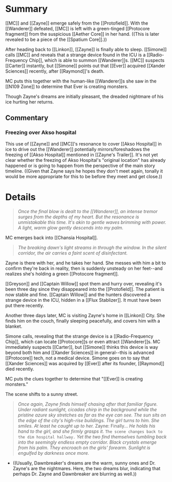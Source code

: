 # Summary
[[MC]] and [[Zayne]] emerge safely from the [[Protofield]]. With the [[Wanderer]] defeated, [[MC]] is left with a green-tinged [[Protocore fragment]] from the suspicious [[Aether Core]] in her hand. ((This is later revealed to be a piece of the [[Spatium Core]].))

After heading back to [[Linkon]], [[Zayne]] is finally able to sleep. [[Simone]] calls [[MC]] and reveals that a strange device found in the ICU is a [[Radio-Frequency Chip]], which is able to summon [[Wanderer]]s. [[MC]] suspects [[Carter]] instantly, but [[Simone]] points out that [[Ever]] acquired [[Xander Sciences]] recently, after [[Raymond]]'s death.

MC puts this together with the human-like [[Wanderer]]s she saw in the [[N109 Zone]] to determine that Ever is creating monsters.

Though Zayne's dreams are initially pleasant, the dreaded nightmare of his ice hurting her returns.

## Commentary

### Freezing over Akso hospital
This use of [[Zayne]] and [[MC]]'s resonance to cover [[Akso Hospital]] in ice to drive out the [[Wanderer]] potentially mirrors/foreshadows the freezing of [[Akso Hospital]] mentioned in [[Zayne's Trailer]]. It's not yet clear whether the freezing of Akso Hospital's "original location" has already happened or is going to happen from the perspective of the main story timeline. ((Given that Zayne says he hopes they don't meet again, tonally it would be more appropriate for this to be before they meet and get close.))
# Details

> *Once the final blow is dealt to the [[Wanderer]], an intense tremor surges from the depths of my heart. But the resonance is unmistakable this time. It's akin to gentle waves brimming with power.
> A light, warm glow gently descends into my palm.*

MC emerges back into [[Chansia Hospital]].
> *The breaking dawn's light streams in through the window. In the silent corridor, the air carries a faint scent of disinfectant.*

Zayne is there with her, and he takes her hand. She messes with him a bit to confirm they're back in reality, then is suddenly unsteady on her feet--and realizes she's holding a green [[Protocore fragment]].

[[Greyson]] and [[Captain Willow]] spot them and hurry over, revealing it's been three day since they disappeared into the [[Protofield]]. The patient is now stable and fine. [[Captain Willow]] and the hunters discovered a strange device in the ICU, hidden in a [[Flux Stablizer]]. It must have been put there recently. 

Another three days later, MC is visiting Zayne's home in [[Linkon]] City. She finds him on the couch, finally sleeping peacefully, and covers him with a blanket.

Simone calls, revealing that the strange device is a [[Radio-Frequency Chip]], which can locate [[Protocore]]s or even attract [[Wanderer]]s. MC immediately suspects [[Carter]], but [[Simone]] thinks this device is way beyond both him and [[Xander Sciences]] in general--this is advanced [[Protocore]] tech, not a medical device. Simone goes on to say that [[Xander Sciences]] was acquired by [[Ever]] after its founder, [[Raymond]] died recently.

MC puts the clues together to determine that "[[Ever]] is creating monsters."

The scene shifts to a sunny street.
> *Once again, Zayne finds himself chasing after that familiar figure.*
> *Under radiant sunlight, cicadas chirp in the background while the pristine azure sky stretches as far as the eye can see. The sun sits on the edge of the city's high-rise buildings.*
> *The girl turns to him. She smiles. At least he caught up to her.*
> Zayne: Finally...
> *He holds his hand to the girl, and she firmly grasps it.*
> `The scene changes back to the dim hospital hallway.`
> *Yet the two find themselves tumbling back into the seemingly endless empty corridor.
> Black crystals emerge from his palm. They encroach on the girls' forearm. Sunlight is engulfed by darkness once more.*
* ((Usually, Dawnbreaker's dreams are the warm, sunny ones and Dr. Zayne's are the nightmares. Here, the two dreams blur, indicating that perhaps Dr. Zayne and Dawnbreaker are blurring as well.))
